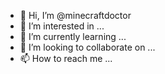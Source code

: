 - 👋 Hi, I’m @minecraftdoctor
- 👀 I’m interested in ...
- 🌱 I’m currently learning ...
- 💞️ I’m looking to collaborate on ...
- 📫 How to reach me ...

<!---
Hi, I am minecraftdoctor. 
I live in Pakistan, Lahore.
I am intrusted in freelancing, computers, sciences and biology.
I am in grade 7 and I am learning HTML, CSS and JAVASCRIPT.
You can contact or reach me via: mibrahimali201149@gmail.com
--->
